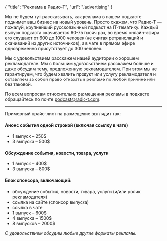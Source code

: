 {
   "title": "Реклама в Радио-Т",
   "url": "/advertising"
}

Мы не будем тут рассказывать, как реклама в нашем подкасте поднимет ваш бизнес на новый уровень. Просто скажем, что Радио-Т — пожалуй, крупнейший русскоязычный подкаст на IT-тематику. Каждый выпуск подкаста скачивается 60-75 тысяч раз, во время онлайн-эфира его слушают от 600 до 1000 человек (не считая ретрансляций и скачиваний из других источников), а в чате в прямом эфире одновременно присутствует до 300 человек.

Мы с удовольствием расскажем нашей аудитории о хорошем рекламодателе. Мы с большим удовольствием расскажем больше и даже обсудим тему, предложенную рекламодателем. При этом мы не гарантируем, что будем хвалить продукт или услугу рекламодателя и оставляем за собой право отказать в рекламе по любой причине или без таковой.

По всем вопросам относительно размещения рекламы в подкасте обращайтесь по почте [podcast@radio-t.com](mailto:podcast@radio-t.com).

---

Примерный прайс-лист на размещение выглядит так:

#### Анонс события одной строкой (включая ссылку в чате)

- 1 выпуск – 250$
- 3 выпуска – 500$

#### Обсуждение события, новости, товара, услуги

- 1 выпуск – 400$
- 3 выпуска – 800$

#### Блок спонсора, включающий:

- обсуждение события, новости, товара, услуги (и/или ролик рекламодателя)
- ссылка на сайте (спонсор выпуска)
- ссылка в чате
- 1 выпуск – 600$
- 4 выпуска – 1500$
- 8 выпусков – 2000$


_С удовольствием обсудим любые другие форматы рекламы._
